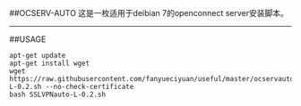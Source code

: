 ##OCSERV-AUTO
这是一枚适用于deibian 7的openconnect server安装脚本。

***

##USAGE
```shell
apt-get update
apt-get install wget
wget https://raw.githubusercontent.com/fanyueciyuan/useful/master/ocservauto/SSLVPNauto-L-0.2.sh --no-check-certificate
bash SSLVPNauto-L-0.2.sh
```

